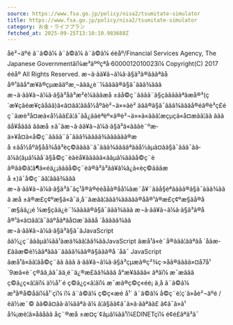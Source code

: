 ```yaml
---
source: https://www.fsa.go.jp/policy/nisa2/tsumitate-simulator
title: https://www.fsa.go.jp/policy/nisa2/tsumitate-simulator
category: お金・ライフプラン
fetched_at: 2025-09-25T13:10:10.983688Z
---
```

åè²¬äºé
ã¨ã©ã¼
ã¨ã©ã¼
ã¨ã©ã¼
éèåº/Financial Services Agency, The Japanese Governmentãï¼æ³äººçªå·6000012010023ï¼
Copyright(C) 2017 éèåº All Rights Reserved.
æ¬ã·ãã¥ã¬ã¼ã·ã§ã³ã®ãããªãåå®¹ããå°æ¥ã®çµæãäºæ¸¬ããä¿è¨¼ãããã®ã§ã¯ããã¾ããã
æ¬ã·ãã¥ã¬ã¼ã·ã§ã³åã³æ²è¼ãããæå ±ãå©ç¨ãããã¨ã§çãããããªãæå®³(ç´æ¥çãéæ¥çãåãã)ã«ã¤ãã¦ããå½åºãè²¬ä»»ãè² ããã®ã§ã¯ããã¾ãããå®éã®è³ç£éç¨ãæè³å¤æ­ã«å½ãã£ã¦ã¯ãå¿ããèªèº«ã®è²¬ä»»ã«ããã¦æçµçã«å¤æ­ãã¦ãã ããã
ãå¥åããã ããæå ±ã¯ãæ¬ã·ãã¥ã¬ã¼ã·ã§ã³ã«ãããè¨ºæ­ä»¥å¤ã«å©ç¨ãããã¨ã¯ããã¾ãããã¾ãããããã®æå ±ãå½åºã§åå¾åã³èç©ãããã¨ã¯ããã¾ããããªããå½ãµã¤ãã§ã¯ããã¯ãã­ã¼ã(ãµã¼ãå´ã§å©ç¨èãè­å¥ããããã«ããµã¼ãããå©ç¨èã®ãã©ã¦ã¶ã«éä¿¡ãããå©ç¨èã®ã³ã³ãã¥ã¼ã¿ã«èç©ãããæå ±)ã¯å©ç¨ãã¦ããã¾ããã
æ¬ã·ãã¥ã¬ã¼ã·ã§ã³ã¯ãç¹å®ã®éèååã®åå¼ãæ¨å¥¨ããå§èªãããã®ã§ã¯ããã¾ããã
æå ±ã®æ­£ç¢ºæ§ã«ã¯ä¸å¨ãæãã¦ããã¾ããããã®åå®¹ã®æ­£ç¢ºæ§ãå®å¨æ§ãä¿¡é ¼æ§ç­ãä¿è¨¼ãããã®ã§ã¯ããã¾ããã
æ¬ã·ãã¥ã¬ã¼ã·ã§ã³ã®åå®¹ã«ã¤ãã¦ã¯ãäºåãªãå¤æ´ãããå ´åãããã¾ãã
æ¬ã·ãã¥ã¬ã¼ã·ã§ã³ã§ã¯ãJavaScript ãä½¿ç¨ãããµã¼ãã¹ãæä¾ãã¦ãã¾ããJavaScript ãæå¹ã«è¨­å®ããã¦ããªãå ´åãæ­£ããæ©è½ããªããã¨ãããã¾ãã®ã§ããã®å ´åã¯ JavaScript ãæå¹ã«ãã¦ãå©ç¨ãã ããã
ã·ãã¥ã¬ã¼ã·ã§ã³çµæã®ç²¾ç·»åã®ãããä»¤å7å¹´9æã«è¨ç®ã­ã¸ãã¯ãä¸é¨ä¿®æ­£ãã¾ããã
å°æ¥ãããã« ãªãï¼
æ¯æããã ç©ã¿ç«ã¦ãï¼
ä½å¹´é ç©ã¿ç«ã¦ãï¼
æ¯æã®ç©ç«éé¡ ä¸å ã¨ã©ã¼
æ³å®å©åãï¼å¹´çï¼ ï¼ ã¨ã©ã¼
ç©ç«æé å¹´ ã¨ã©ã¼
å©ç¨è¦ç´ã»åè²¬äºé /èä½æ¨©
ãã©ã¤ãã·ã¼ããªã·ã¼
ã¦ã§ãã¢ã¯ã»ã·ããªãã£
ã¢ã¯ã»ã¹
å¾¡æè¦ã»åãåãã
åç¨®æå ±æ¤ç´¢ãµã¼ãã¹ï¼EDINETç­ï¼
é¢é£ãªã³ã¯
